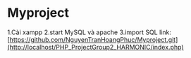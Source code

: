 # Myproject
1.Cài xampp
2.start MySQL và apache
3.import SQL
link: [https://github.com/NguyenTranHoangPhuc/Myproject.git](http://localhost/PHP_ProjectGroup2_HARMONIC/index.php)
